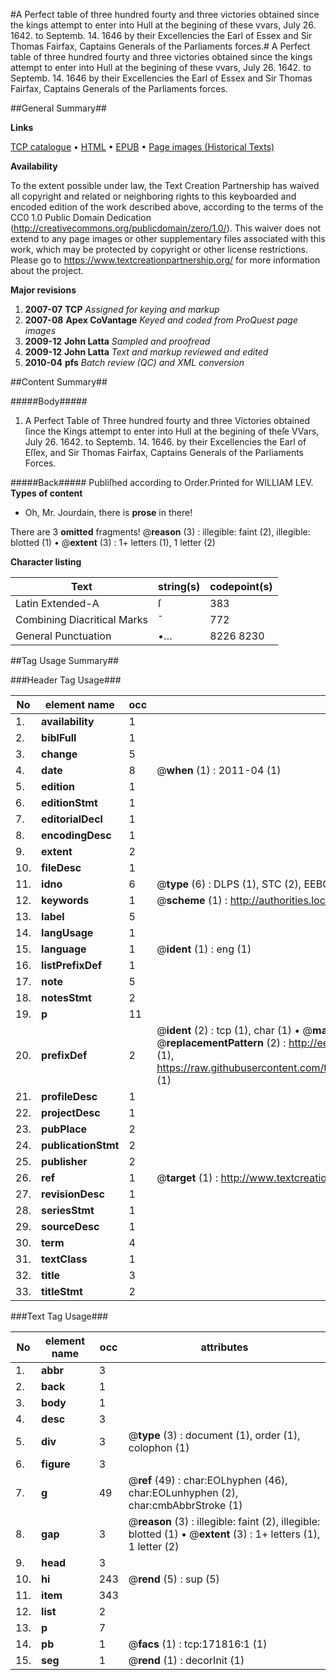 #A Perfect table of three hundred fourty and three victories obtained since the kings attempt to enter into Hull at the begining of these vvars, July 26. 1642. to Septemb. 14. 1646 by their Excellencies the Earl of Essex and Sir Thomas Fairfax, Captains Generals of the Parliaments forces.#
A Perfect table of three hundred fourty and three victories obtained since the kings attempt to enter into Hull at the begining of these vvars, July 26. 1642. to Septemb. 14. 1646 by their Excellencies the Earl of Essex and Sir Thomas Fairfax, Captains Generals of the Parliaments forces.

##General Summary##

**Links**

[TCP catalogue](http://www.ota.ox.ac.uk/tcp/)  • 
[HTML](http://tei.it.ox.ac.uk/tcp/Texts-HTML/free/A90/A90495.html)  • 
[EPUB](http://tei.it.ox.ac.uk/tcp/Texts-EPUB/free/A90/A90495.epub) • 
[Page images (Historical Texts)](https://historicaltexts.jisc.ac.uk/eebo-45504500e)

**Availability**

To the extent possible under law, the Text Creation Partnership has waived all copyright and related or neighboring rights to this keyboarded and encoded edition of the work described above, according to the terms of the CC0 1.0 Public Domain Dedication (http://creativecommons.org/publicdomain/zero/1.0/). This waiver does not extend to any page images or other supplementary files associated with this work, which may be protected by copyright or other license restrictions. Please go to https://www.textcreationpartnership.org/ for more information about the project.

**Major revisions**

1. __2007-07__ __TCP__ *Assigned for keying and markup*
1. __2007-08__ __Apex CoVantage__ *Keyed and coded from ProQuest page images*
1. __2009-12__ __John Latta__ *Sampled and proofread*
1. __2009-12__ __John Latta__ *Text and markup reviewed and edited*
1. __2010-04__ __pfs__ *Batch review (QC) and XML conversion*

##Content Summary##

#####Body#####

1. A Perfect Table of Three hundred fourty and three Victories obtained ſince the Kings attempt to enter into Hull at the begining of theſe VVars, July 26. 1642. to Septemb. 14. 1646. by their Excellencies the Earl of Eſſex, and Sir Thomas Fairfax, Captains Generals of the Parliaments Forces.

#####Back#####
Publiſhed according to Order.Printed for WILLIAM LEV.
**Types of content**

  * Oh, Mr. Jourdain, there is **prose** in there!

There are 3 **omitted** fragments! 
 @__reason__ (3) : illegible: faint (2), illegible: blotted (1)  •  @__extent__ (3) : 1+ letters (1), 1 letter (2)

**Character listing**


|Text|string(s)|codepoint(s)|
|---|---|---|
|Latin Extended-A|ſ|383|
|Combining             Diacritical Marks|̄|772|
|General Punctuation|•…|8226 8230|

##Tag Usage Summary##

###Header Tag Usage###

|No|element name|occ|attributes|
|---|---|---|---|
|1.|__availability__|1||
|2.|__biblFull__|1||
|3.|__change__|5||
|4.|__date__|8| @__when__ (1) : 2011-04 (1)|
|5.|__edition__|1||
|6.|__editionStmt__|1||
|7.|__editorialDecl__|1||
|8.|__encodingDesc__|1||
|9.|__extent__|2||
|10.|__fileDesc__|1||
|11.|__idno__|6| @__type__ (6) : DLPS (1), STC (2), EEBO-CITATION (1), OCLC (1), VID (1)|
|12.|__keywords__|1| @__scheme__ (1) : http://authorities.loc.gov/ (1)|
|13.|__label__|5||
|14.|__langUsage__|1||
|15.|__language__|1| @__ident__ (1) : eng (1)|
|16.|__listPrefixDef__|1||
|17.|__note__|5||
|18.|__notesStmt__|2||
|19.|__p__|11||
|20.|__prefixDef__|2| @__ident__ (2) : tcp (1), char (1)  •  @__matchPattern__ (2) : ([0-9\-]+):([0-9IVX]+) (1), (.+) (1)  •  @__replacementPattern__ (2) : http://eebo.chadwyck.com/downloadtiff?vid=$1&page=$2 (1), https://raw.githubusercontent.com/textcreationpartnership/Texts/master/tcpchars.xml#$1 (1)|
|21.|__profileDesc__|1||
|22.|__projectDesc__|1||
|23.|__pubPlace__|2||
|24.|__publicationStmt__|2||
|25.|__publisher__|2||
|26.|__ref__|1| @__target__ (1) : http://www.textcreationpartnership.org/docs/. (1)|
|27.|__revisionDesc__|1||
|28.|__seriesStmt__|1||
|29.|__sourceDesc__|1||
|30.|__term__|4||
|31.|__textClass__|1||
|32.|__title__|3||
|33.|__titleStmt__|2||


###Text Tag Usage###

|No|element name|occ|attributes|
|---|---|---|---|
|1.|__abbr__|3||
|2.|__back__|1||
|3.|__body__|1||
|4.|__desc__|3||
|5.|__div__|3| @__type__ (3) : document (1), order (1), colophon (1)|
|6.|__figure__|3||
|7.|__g__|49| @__ref__ (49) : char:EOLhyphen (46), char:EOLunhyphen (2), char:cmbAbbrStroke (1)|
|8.|__gap__|3| @__reason__ (3) : illegible: faint (2), illegible: blotted (1)  •  @__extent__ (3) : 1+ letters (1), 1 letter (2)|
|9.|__head__|3||
|10.|__hi__|243| @__rend__ (5) : sup (5)|
|11.|__item__|343||
|12.|__list__|2||
|13.|__p__|7||
|14.|__pb__|1| @__facs__ (1) : tcp:171816:1 (1)|
|15.|__seg__|1| @__rend__ (1) : decorInit (1)|
